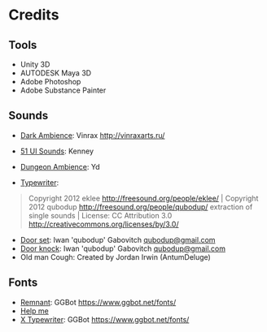 # Credits

## Tools

- Unity 3D
- AUTODESK Maya 3D
- Adobe Photoshop
- Adobe Substance Painter

## Sounds

- [Dark Ambience](https://opengameart.org/content/dark-ambient-1): Vinrax http://vinraxarts.ru/
- [51 UI Sounds](https://opengameart.org/content/51-ui-sound-effects-buttons-switches-and-clicks): Kenney
- [Dungeon Ambience](https://opengameart.org/content/dungeon-ambience): Yd

- [Typewriter](https://opengameart.org/content/single-key-press-sounds): 
> Copyright 2012 eklee http://freesound.org/people/eklee/ | Copyright 2012 qubodup http://freesound.org/people/qubodup/ extraction of single sounds | License: CC Attribution 3.0 http://creativecommons.org/licenses/by/3.0/

- [Door set](https://opengameart.org/content/door-open-door-close-set): Iwan 'qubodup' Gabovitch <qubodup@gmail.com>
- [Door knock](https://opengameart.org/content/12-3-knocks-wooden-doors): Iwan 'qubodup' Gabovitch <qubodup@gmail.com>
- Old man Cough: Created by Jordan Irwin (AntumDeluge)

## Fonts

- [Remnant](https://www.dafont.com/pt/remnant.font?l[]=10&l[]=1): GGBot https://www.ggbot.net/fonts/
- [Help me](https://www.dafont.com/pt/help-me.font?l[]=10&l[]=1)
- [X Typewriter](https://www.dafont.com/pt/x-typewriter.font): GGBot https://www.ggbot.net/fonts/
